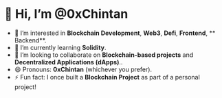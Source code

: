 # 👋 Hi, I’m @0xChintan

- 👀 I’m interested in **Blockchain Development**, **Web3**, **Defi**, **Frontend**, ** Backend**.
- 🌱 I’m currently learning **Solidity**.
- 💞️ I’m looking to collaborate on **Blockchain-based projects** and **Decentralized Applications (dApps)**..
- 😄 Pronouns: **0xChintan** (whichever you prefer).
- ⚡ Fun fact: I once built a **Blockchain Project** as part of a personal project!


<!---
0xChintan/0xChintan is a ✨ special ✨ repository because its `README.md` (this file) appears on your GitHub profile.
You can click the Preview link to take a look at your changes.
--->
